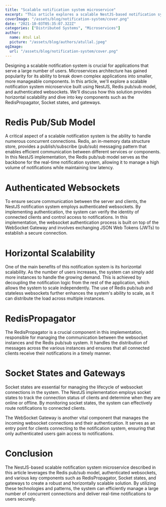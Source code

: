 ```yaml
---
title: "Scalable notification system microservice"
excerpt: "This article explores a scalable NestJS-based notification system microservice utilizing Redis pub/sub and authenticated websockets. It highlights horizontal scalability, key components like RedisPropagator, Socket states, and gateways. This robust solution efficiently manages concurrent connections and delivers real-time notifications securely to users."
coverImage: "/assets/blog/notification-system/cover.png"
date: "2021-10-03T05:35:07.322Z"
categories: ["Distributed Systems", "Microservices"]
author:
  name: Atul Lal
  picture: "/assets/blog/authors/atullal.jpeg"
ogImage:
  url: "/assets/blog/notification-system/cover.png"
---
```

Designing a scalable notification system is crucial for applications that serve a large number of users. Microservices architecture has gained popularity for its ability to break down complex applications into smaller, more manageable components. In this article, we'll explore a scalable notification system microservice built using NestJS, Redis pub/sub model, and authenticated websockets. We'll discuss how this solution provides horizontal scalability and dive into key components such as the RedisPropagator, Socket states, and gateways.

<h1>Redis Pub/Sub Model</h1>
A critical aspect of a scalable notification system is the ability to handle numerous concurrent connections. Redis, an in-memory data structure store, provides a publish/subscribe (pub/sub) messaging pattern that enables efficient communication between different services or components. In this NestJS implementation, the Redis pub/sub model serves as the backbone for the real-time notification system, allowing it to manage a high volume of notifications while maintaining low latency.

<h1>Authenticated Websockets</h1>
To ensure secure communication between the server and clients, the NestJS notification system employs authenticated websockets. By implementing authentication, the system can verify the identity of connected clients and control access to notifications. In this implementation, the websocket authentication process is built on top of the WebSocket Gateway and involves exchanging JSON Web Tokens (JWTs) to establish a secure connection.

<h1>Horizontal Scalability</h1>
One of the main benefits of this notification system is its horizontal scalability. As the number of users increases, the system can simply add more instances to handle the growing demand. This is achieved by decoupling the notification logic from the rest of the application, which allows the system to scale independently. The use of Redis pub/sub and stateless websockets further enhances the system's ability to scale, as it can distribute the load across multiple instances.

<h1>RedisPropagator</h1>
The RedisPropagator is a crucial component in this implementation, responsible for managing the communication between the websocket instances and the Redis pub/sub system. It handles the distribution of messages across the various instances and ensures that all connected clients receive their notifications in a timely manner.

<h1>Socket States and Gateways</h1>
Socket states are essential for managing the lifecycle of websocket connections in the system. The NestJS implementation employs socket states to track the connection status of clients and determine when they are online or offline. By monitoring socket states, the system can effectively route notifications to connected clients.

The WebSocket Gateway is another vital component that manages the incoming websocket connections and their authentication. It serves as an entry point for clients connecting to the notification system, ensuring that only authenticated users gain access to notifications.

<h1>Conclusion</h1>
The NestJS-based scalable notification system microservice described in this article leverages the Redis pub/sub model, authenticated websockets, and various key components such as RedisPropagator, Socket states, and gateways to create a robust and horizontally scalable solution. By utilizing these technologies and patterns, the system can efficiently manage a large number of concurrent connections and deliver real-time notifications to users securely.

